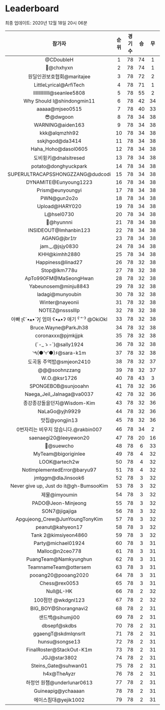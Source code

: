 # Leaderboard
최종 업데이트: 2020년 12월 18일 20시 06분




| 참가자 | 순위 | 경기수 | 승 | 무 | 패 | 승점 |
|:---:|:---:|:---:|:---:|:---:|:---:|:---:|
| @CDoubleH | 1 | 78 | 74 | 1 | 3 | 223 |
| 👑@chxhyxn | 2 | 78 | 74 | 1 | 3 | 223 |
| 원딜인권보호협회@maritajee | 3 | 78 | 72 | 2 | 4 | 218 |
| LittleLyrical@ArfiTech | 4 | 78 | 71 | 1 | 6 | 214 |
| lIIIlllIlIlIl@seanlee5808 | 5 | 78 | 55 | 2 | 21 | 167 |
| Why Should I@shindongmin11 | 6 | 78 | 42 | 34 | 2 | 160 |
| aaaaa@mjseo0515 | 7 | 78 | 40 | 33 | 5 | 153 |
| 😎@dwgoon | 8 | 78 | 34 | 38 | 6 | 140 |
| WARNING@aiden163 | 9 | 78 | 34 | 38 | 6 | 140 |
| kkk@alqmzhh92 | 10 | 78 | 34 | 38 | 6 | 140 |
| sskjhgod@da3414 | 11 | 78 | 34 | 38 | 6 | 140 |
| Haha_Hoho@dasol0605 | 12 | 78 | 34 | 38 | 6 | 140 |
| 도비윙키@dnalsitresed | 13 | 78 | 34 | 38 | 6 | 140 |
| potato@donghyuckpark | 14 | 78 | 34 | 38 | 6 | 140 |
| SUPERULTRACAPSSHONGZZANG@dudcodi | 15 | 78 | 34 | 38 | 6 | 140 |
| DYNAMITE@Eunyoung1223 | 16 | 78 | 34 | 38 | 6 | 140 |
| Prism@eunyoungyi | 17 | 78 | 34 | 38 | 6 | 140 |
| PWN@gun2o2o | 18 | 78 | 34 | 38 | 6 | 140 |
| Upload@HARY020 | 19 | 78 | 34 | 38 | 6 | 140 |
| L@hsel0730 | 20 | 78 | 34 | 38 | 6 | 140 |
| 🐻@hyunnni | 21 | 78 | 34 | 38 | 6 | 140 |
| INSIDEOUT@Imhanbin123 | 22 | 78 | 34 | 38 | 6 | 140 |
| AGANG@jbr1tr | 23 | 78 | 34 | 38 | 6 | 140 |
| jam._.@jsjy0830 | 24 | 78 | 34 | 38 | 6 | 140 |
| KHH@kimhh2880 | 25 | 78 | 34 | 38 | 6 | 140 |
| Happiness@linad27 | 26 | 78 | 32 | 38 | 8 | 134 |
| Stop@lkm778u | 27 | 78 | 32 | 38 | 8 | 134 |
| ApTo990FM@MaSeongHwan | 28 | 78 | 32 | 38 | 8 | 134 |
| Yabeunosem@minju8843 | 29 | 78 | 32 | 38 | 8 | 134 |
| ladagi@munyoubin | 30 | 78 | 32 | 38 | 8 | 134 |
| Winter@nayeonii | 31 | 78 | 32 | 38 | 8 | 134 |
| NOTEZ@nsssslllp | 32 | 78 | 32 | 38 | 8 | 134 |
|  아빠  ʅʕ´•ﻌ•`ʔʃ  엄마 ʕ•ﻌ•ʔ 애기 ˁ˙˟˙ˀ @OkiOkl | 33 | 78 | 32 | 38 | 8 | 134 |
| Bruce.Wayne@ParkJh38 | 34 | 78 | 32 | 38 | 8 | 134 |
| coronaxxx@pjmkjjpk | 35 | 78 | 32 | 38 | 8 | 134 |
| (´-_ゝ-`)@sally1924 | 36 | 78 | 32 | 38 | 8 | 134 |
| ◝٩(●'▿'●)۶@sara-k1m | 37 | 78 | 32 | 38 | 8 | 134 |
| 도곡동 주먹밥@smjeon2410 | 38 | 78 | 32 | 37 | 9 | 133 |
| @@@soohnzzang | 39 | 78 | 32 | 37 | 9 | 133 |
| W.O.@ksr1726 | 40 | 78 | 43 | 3 | 32 | 132 |
| SPONGEBOB@sunjooahn | 41 | 78 | 32 | 36 | 10 | 132 |
| Naega_Jeil_Jalnaga@va0037 | 42 | 78 | 32 | 36 | 10 | 132 |
| 종강종강돌을던지@Wisdom-Kim | 43 | 78 | 32 | 36 | 10 | 132 |
| NaLaGo@yjh9929 | 44 | 78 | 32 | 36 | 10 | 132 |
| 맛집@yongjin13 | 45 | 78 | 32 | 36 | 10 | 132 |
| 0번자리는 비우지 않습니다.@rakbin007 | 46 | 78 | 34 | 2 | 42 | 104 |
| saenaegi20@leeyewon20 | 47 | 78 | 20 | 16 | 42 | 76 |
| 👏@suewcho | 48 | 78 | 6 | 33 | 39 | 51 |
| MyTeam@bigoriginlee | 49 | 78 | 4 | 32 | 42 | 44 |
| LOOK@artech2w | 50 | 78 | 4 | 32 | 42 | 44 |
| NotImplementedError@baryu97 | 51 | 78 | 4 | 32 | 42 | 44 |
| jmtggm@dlaJinsook6 | 52 | 78 | 3 | 32 | 43 | 41 |
| Never give up, Just do it@gh-BumsooKim | 53 | 78 | 3 | 32 | 43 | 41 |
| 제물@imyoumin | 54 | 78 | 3 | 32 | 43 | 41 |
| PADO@Jeon-Minjeong | 55 | 78 | 3 | 32 | 43 | 41 |
| SON7@jigajiga | 56 | 78 | 3 | 32 | 43 | 41 |
| Apgujeong_Crew@JunYoungTonyKim | 57 | 78 | 3 | 32 | 43 | 41 |
| peanut@kahyeon17 | 58 | 78 | 3 | 32 | 43 | 41 |
| Tank 2@kimsiyeon4860 | 59 | 78 | 3 | 32 | 43 | 41 |
| Party@michael01924 | 60 | 78 | 3 | 31 | 44 | 40 |
| Malloc@n2ceo778 | 61 | 78 | 3 | 31 | 44 | 40 |
| PuangTeam@Namkyunghun | 62 | 78 | 3 | 31 | 44 | 40 |
| TeamnameTeam@ottersem | 63 | 78 | 3 | 31 | 44 | 40 |
| pooang20@pooang2020 | 64 | 78 | 3 | 31 | 44 | 40 |
| Chess@rex0053 | 65 | 78 | 3 | 31 | 44 | 40 |
| Null@L-HK | 66 | 78 | 2 | 32 | 44 | 38 |
| 100점만 @wkdgnl123 | 67 | 78 | 2 | 32 | 44 | 38 |
| BIG_BOY@Shorangnavi2 | 68 | 78 | 2 | 31 | 45 | 37 |
| 샌드백@sihumji00 | 69 | 78 | 2 | 31 | 45 | 37 |
| dbsepf@skdbs | 70 | 78 | 2 | 31 | 45 | 37 |
| ggaengT@skdmlqnsrlt | 71 | 78 | 2 | 31 | 45 | 37 |
| hunsu@songse13 | 72 | 78 | 2 | 31 | 45 | 37 |
| FinalRoster@StackOut-K1m | 73 | 78 | 2 | 31 | 45 | 37 |
| JGJ@star3802 | 74 | 78 | 2 | 31 | 45 | 37 |
| Steins_Gate@suhwan01 | 75 | 78 | 2 | 31 | 45 | 37 |
| h4x@TheAyzr | 76 | 78 | 2 | 31 | 45 | 37 |
| 하정언 원챔@underlunar0613 | 77 | 78 | 2 | 31 | 45 | 37 |
| Guineapig@ychaaaan | 78 | 78 | 2 | 31 | 45 | 37 |
| 에이스침대@yejik1002 | 79 | 78 | 2 | 31 | 45 | 37 |